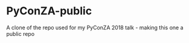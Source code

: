# PyConZA-public
A clone of the repo used for my PyConZA 2018 talk - making this one a  public repo
